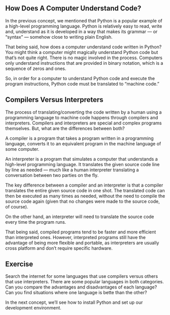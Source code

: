 ## How Does A Computer Understand Code?

In the previous concept, we mentioned that Python is a popular example of a high-level programming language. Python is relatively easy to read, write and, understand as it is developed in a way that makes its grammar  — or “syntax” — somehow close to writing plain English.

That being said, how does a computer understand code written in Python? You might think a computer might magically understand Python code but that’s not quite right. There is no magic involved in the process. Computers only understand instructions that are provided in binary notation, which is a sequence of zeros and ones.

So, in order for a computer to understand Python code and execute the program instructions, Python code must be translated to “machine code.” 

## Compilers Versus Interpreters

The process of translating/converting the code written by a human using a programming language to machine code happens through compilers and interpreters. Compilers and interpreters are special and complex programs themselves. But, what are the differences between both?

A compiler is a program that takes a program written in a programming language, converts it to an equivalent program in the machine language of some computer. 

An interpreter is a program that simulates a computer that understands a high-level programming language. It translates the given source code line by line as needed — much like a human interpreter translating a conversation between two parties on the fly. 

The key difference between a compiler and an interpreter is that a compiler translates the entire given source code in one shot. The translated code can then be executed as many times as needed, without the need to compile the source code again (given that no changes were made to the source code, of course).

On the other hand, an interpreter will need to translate the source code every time the program runs. 

That being said, compiled programs tend to be faster and more efficient than interpreted ones. However, interpreted programs still have the advantage of being more flexible and portable, as interpreters are usually cross platform and don’t require specific hardware.

## Exercise

Search the internet for some languages that use compilers versus others that use interpreters. There are some popular languages in both categories. Can you compare the advantages and disadvantages of each language? Can you find situations where one language is bette than the other?

In the next concept, we’ll see how to install Python and set up our development environment.
